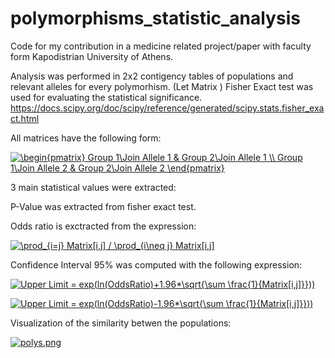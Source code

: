 # polymorphisms_statistic_analysis
Code for my contribution in a medicine related project/paper with faculty form Kapodistrian University of Athens. 

Analysis was performed in 2x2 contigency tables of populations and relevant alleles for every polymorhism. (Let Matrix ) Fisher Exact test was used for evaluating the statistical significance. https://docs.scipy.org/doc/scipy/reference/generated/scipy.stats.fisher_exact.html

All matrices have the following form: 

<a href="https://www.codecogs.com/eqnedit.php?latex=\begin{pmatrix}&space;Group&space;1\Join&space;Allele&space;1&space;&&space;Group&space;2\Join&space;Allele&space;1&space;\\&space;Group&space;1\Join&space;Allele&space;2&space;&&space;Group&space;2\Join&space;Allele&space;2&space;\end{pmatrix}" target="_blank"><img src="https://latex.codecogs.com/gif.latex?\begin{pmatrix}&space;Group&space;1\Join&space;Allele&space;1&space;&&space;Group&space;2\Join&space;Allele&space;1&space;\\&space;Group&space;1\Join&space;Allele&space;2&space;&&space;Group&space;2\Join&space;Allele&space;2&space;\end{pmatrix}" title="\begin{pmatrix} Group 1\Join Allele 1 & Group 2\Join Allele 1 \\ Group 1\Join Allele 2 & Group 2\Join Allele 2 \end{pmatrix}" /></a>

3 main statistical values were extracted: 

P-Value was extracted from fisher exact test.

Odds ratio is exctracted from the expression: 

<a href="https://www.codecogs.com/eqnedit.php?latex=\prod_{i=j}&space;Matrix[i,j]&space;/&space;\prod_{i\neq&space;j}&space;Matrix[i,j]" target="_blank"><img src="https://latex.codecogs.com/gif.latex?OddsRatio=\prod_{i=j}&space;Matrix[i,j]&space;/&space;\prod_{i\neq&space;j}&space;Matrix[i,j]" title="\prod_{i=j} Matrix[i,j] / \prod_{i\neq j} Matrix[i,j]" /></a>

Confidence Interval 95% was computed with the following expression:

<a href="https://www.codecogs.com/eqnedit.php?latex=Upper&space;Limit&space;=&space;exp(ln(OddsRatio)&plus;1.96*\sqrt{\sum&space;\frac{1}{Matrix[i,j]}}))" target="_blank"><img src="https://latex.codecogs.com/gif.latex?Upper&space;Limit&space;=&space;exp(ln(OddsRatio)&plus;1.96*\sqrt{\sum&space;\frac{1}{Matrix[i,j]}}))" title="Upper Limit = exp(ln(OddsRatio)+1.96*\sqrt{\sum \frac{1}{Matrix[i,j]}}))" /></a>

<a href="https://www.codecogs.com/eqnedit.php?latex=Upper&space;Limit&space;=&space;exp(ln(OddsRatio)&plus;1.96*\sqrt{\sum&space;\frac{1}{Matrix[i,j]}}))" target="_blank"><img src="https://latex.codecogs.com/gif.latex?Lower&space;Limit&space;=&space;exp(ln(OddsRatio)&plus;1.96*\sqrt{\sum&space;\frac{1}{Matrix[i,j]}}))" title="Upper Limit = exp(ln(OddsRatio)-1.96*\sqrt{\sum \frac{1}{Matrix[i,j]}}))" /></a>

Visualization of the similarity betwen the populations:

[![polys.png](https://s1.postimg.org/3jqql5v92n/polys.png)](https://postimg.org/image/4c3m2wbusr/)
